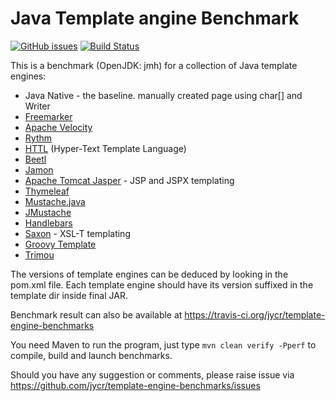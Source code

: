 # Java Template angine Benchmark

[![GitHub issues](https://img.shields.io/github/issues/jycr/template-engine-benchmarks.svg)](https://github.com/jycr/template-engine-benchmarks/issues)
[![Build Status](https://travis-ci.org/jycr/template-engine-benchmarks.svg?branch=master)](https://travis-ci.org/jycr/template-engine-benchmarks)

This is a benchmark (OpenJDK: jmh) for a collection of Java template engines:

* Java Native - the baseline. manually created page using char[] and Writer
* [Freemarker](http://freemarker.org/)
* [Apache Velocity](https://velocity.apache.org/)
* [Rythm](http://rythmengine.org/)
* [HTTL](http://httl.github.io/en/) (Hyper-Text Template Language) 
* [Beetl](http://ibeetl.com/guide/beetl.html)
* [Jamon](http://www.jamon.org)
* [Apache Tomcat Jasper](https://tomcat.apache.org/tomcat-8.5-doc/jasper-howto.html) - JSP and JSPX templating
* [Thymeleaf](http://www.thymeleaf.org/)
* [Mustache.java](https://github.com/spullara/mustache.java)
* [JMustache ](https://github.com/samskivert/jmustache)
* [Handlebars](https://github.com/jknack/handlebars.java)
* [Saxon](http://saxon.sourceforge.net/) - XSL-T templating
* [Groovy Template](http://docs.groovy-lang.org/latest/html/documentation/template-engines.html)
* [Trimou](http://trimou.org/)
  
The versions of template engines can be deduced by looking in the pom.xml file.
Each template engine should have its version suffixed in the template dir inside final JAR.

Benchmark result can also be available at https://travis-ci.org/jycr/template-engine-benchmarks


You need Maven to run the program, just type `mvn clean verify -Pperf` to compile, build and launch benchmarks. 

Should you have any suggestion or comments, please raise issue via 
https://github.com/jycr/template-engine-benchmarks/issues
